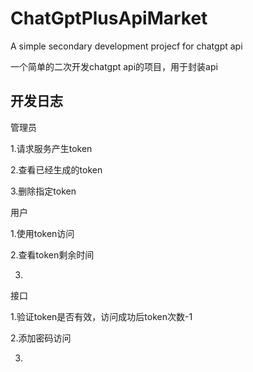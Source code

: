 # ChatGptPlusApiMarket

A simple secondary development projecf for chatgpt api

一个简单的二次开发chatgpt api的项目，用于封装api

## 开发日志

管理员

1.请求服务产生token

2.查看已经生成的token

3.删除指定token

用户

1.使用token访问

2.查看token剩余时间

3.

接口

1.验证token是否有效，访问成功后token次数-1

2.添加密码访问

3.

